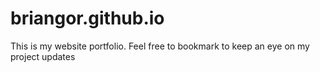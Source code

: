 # briangor.github.io
This is my website portfolio. Feel free to bookmark to keep an eye on my project updates
